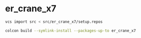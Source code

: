 # er_crane_x7
```bash
vcs import src < src/er_crane_x7/setup.repos
```
```bash
colcon build --symlink-install --packages-up-to er_crane_x7
```
